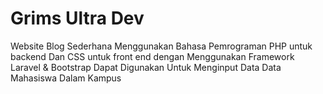 # Grims Ultra Dev
Website Blog Sederhana Menggunakan Bahasa Pemrograman PHP untuk backend Dan CSS untuk front end dengan Menggunakan Framework Laravel &amp; Bootstrap
Dapat Digunakan Untuk Menginput Data Data Mahasiswa Dalam Kampus

